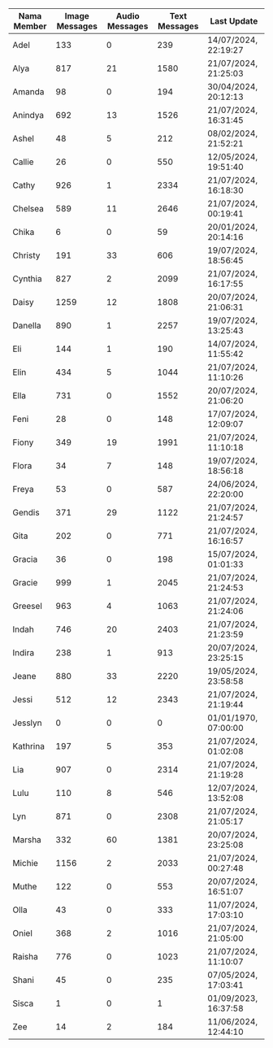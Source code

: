 | Nama Member | Image Messages | Audio Messages | Text Messages | Last Update |
| ------ | -------------- | -------------- | ------------- | ------------ |
| Adel | 133 | 0 | 239 | 14/07/2024, 22:19:27 |
| Alya | 817 | 21 | 1580 | 21/07/2024, 21:25:03 |
| Amanda | 98 | 0 | 194 | 30/04/2024, 20:12:13 |
| Anindya | 692 | 13 | 1526 | 21/07/2024, 16:31:45 |
| Ashel | 48 | 5 | 212 | 08/02/2024, 21:52:21 |
| Callie | 26 | 0 | 550 | 12/05/2024, 19:51:40 |
| Cathy | 926 | 1 | 2334 | 21/07/2024, 16:18:30 |
| Chelsea | 589 | 11 | 2646 | 21/07/2024, 00:19:41 |
| Chika | 6 | 0 | 59 | 20/01/2024, 20:14:16 |
| Christy | 191 | 33 | 606 | 19/07/2024, 18:56:45 |
| Cynthia | 827 | 2 | 2099 | 21/07/2024, 16:17:55 |
| Daisy | 1259 | 12 | 1808 | 20/07/2024, 21:06:31 |
| Danella | 890 | 1 | 2257 | 19/07/2024, 13:25:43 |
| Eli | 144 | 1 | 190 | 14/07/2024, 11:55:42 |
| Elin | 434 | 5 | 1044 | 21/07/2024, 11:10:26 |
| Ella | 731 | 0 | 1552 | 20/07/2024, 21:06:20 |
| Feni | 28 | 0 | 148 | 17/07/2024, 12:09:07 |
| Fiony | 349 | 19 | 1991 | 21/07/2024, 11:10:18 |
| Flora | 34 | 7 | 148 | 19/07/2024, 18:56:18 |
| Freya | 53 | 0 | 587 | 24/06/2024, 22:20:00 |
| Gendis | 371 | 29 | 1122 | 21/07/2024, 21:24:57 |
| Gita | 202 | 0 | 771 | 21/07/2024, 16:16:57 |
| Gracia | 36 | 0 | 198 | 15/07/2024, 01:01:33 |
| Gracie | 999 | 1 | 2045 | 21/07/2024, 21:24:53 |
| Greesel | 963 | 4 | 1063 | 21/07/2024, 21:24:06 |
| Indah | 746 | 20 | 2403 | 21/07/2024, 21:23:59 |
| Indira | 238 | 1 | 913 | 20/07/2024, 23:25:15 |
| Jeane | 880 | 33 | 2220 | 19/05/2024, 23:58:58 |
| Jessi | 512 | 12 | 2343 | 21/07/2024, 21:19:44 |
| Jesslyn | 0 | 0 | 0 | 01/01/1970, 07:00:00 |
| Kathrina | 197 | 5 | 353 | 21/07/2024, 01:02:08 |
| Lia | 907 | 0 | 2314 | 21/07/2024, 21:19:28 |
| Lulu | 110 | 8 | 546 | 12/07/2024, 13:52:08 |
| Lyn | 871 | 0 | 2308 | 21/07/2024, 21:05:17 |
| Marsha | 332 | 60 | 1381 | 20/07/2024, 23:25:08 |
| Michie | 1156 | 2 | 2033 | 21/07/2024, 00:27:48 |
| Muthe | 122 | 0 | 553 | 20/07/2024, 16:51:07 |
| Olla | 43 | 0 | 333 | 11/07/2024, 17:03:10 |
| Oniel | 368 | 2 | 1016 | 21/07/2024, 21:05:00 |
| Raisha | 776 | 0 | 1023 | 21/07/2024, 11:10:07 |
| Shani | 45 | 0 | 235 | 07/05/2024, 17:03:41 |
| Sisca | 1 | 0 | 1 | 01/09/2023, 16:37:58 |
| Zee | 14 | 2 | 184 | 11/06/2024, 12:44:10 |
